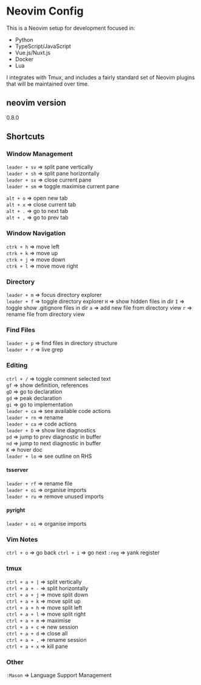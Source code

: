 # Neovim Config

This is a Neovim setup for development focused in:

- Python  
- TypeScript/JavaScript  
- Vue.js/Nuxt.js  
- Docker  
- Lua  

I integrates with Tmux, and includes a fairly standard set of Neovim plugins that will be maintained over time. 

## neovim version

0.8.0

## Shortcuts

### Window Management

`leader + sv` => split pane vertically  
`leader + sh` => split pane horizontally  
`leader + sx` => close current pane  
`leader + sm` => toggle maximise current pane

`alt + o` => open new tab  
`alt + x` => close current tab  
`alt + .` => go to next tab  
`alt + ,` => go to prev tab

### Window Navigation

`ctrk + h` => move left  
`ctrk + k` => move up  
`ctrk + j` => move down  
`ctrk + l` => move move right

### Directory

`leader + m` => focus directory explorer  
`leader + f` => toggle directory explorer
`H` => show hidden files in dir
`I` => toggle show .gitignore files in dir
`a` => add new file from directory view
`r` => rename file from directory view

### Find Files

`leader + p` => find files in directory structure  
`leader + r` => live grep

### Editing

`ctrl + /` => toggle comment selected text  
`gf` => show definition, references  
`gD` => go to declaration  
`gd` => peak declaration  
`gi` => go to implementation  
`leader + ca` => see available code actions  
`leader + rn` => rename  
`leader + ca` => code actions  
`leader + D` => show line diagnostics  
`pd` => jump to prev diagnostic in buffer  
`nd` => jump to next diagnostic in buffer  
`K` => hover doc  
`leader + lo` => see outline on RHS

#### tsserver

`leader + rf` => rename file  
`leader + oi` => organise imports  
`leader + ru` => remove unused imports

#### pyright

`leader + oi` => organise imports

### Vim Notes

`ctrl + o` => go back
`ctrl + i` => go next
`:reg` => yank register

### tmux

`ctrl + a + |` => split vertically  
`ctrl + a + -` => split horizontally  
`ctrl + a + j` => move split down  
`ctrl + a + k` => move split up  
`ctrl + a + h` => move split left  
`ctrl + a + l` => move split right  
`ctrl + a + m` => maximise  
`ctrl + a + c` => new session  
`ctrl + a + d` => close all  
`ctrl + a + ,` => rename session  
`ctrl + a + x` => kill pane

### Other

`:Mason` => Language Support Management
